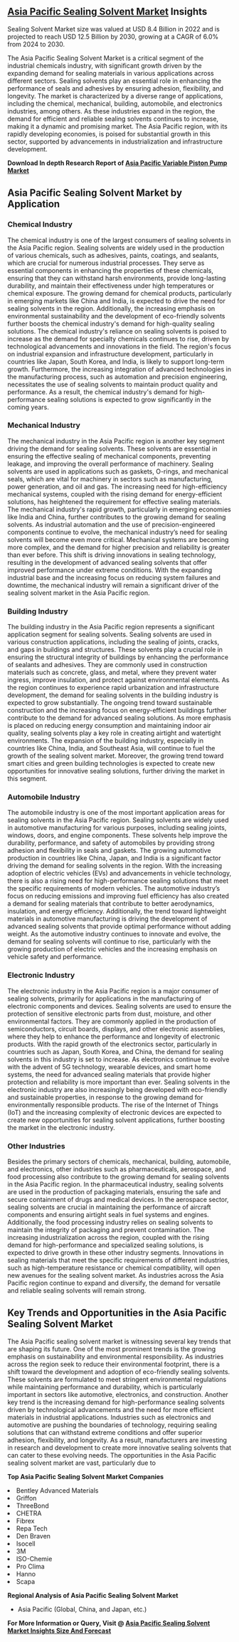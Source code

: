 <h2><a href="https://www.verifiedmarketreports.com/download-sample/?rid=312150&amp;utm_source=Github-Feb&amp;utm_medium=219" target="_blank">Asia Pacific Sealing Solvent Market</a> Insights</h2><p>Sealing Solvent Market size was valued at USD 8.4 Billion in 2022 and is projected to reach USD 12.5 Billion by 2030, growing at a CAGR of 6.0% from 2024 to 2030.</p><p><p>The Asia Pacific Sealing Solvent Market is a critical segment of the industrial chemicals industry, with significant growth driven by the expanding demand for sealing materials in various applications across different sectors. Sealing solvents play an essential role in enhancing the performance of seals and adhesives by ensuring adhesion, flexibility, and longevity. The market is characterized by a diverse range of applications, including the chemical, mechanical, building, automobile, and electronics industries, among others. As these industries expand in the region, the demand for efficient and reliable sealing solvents continues to increase, making it a dynamic and promising market. The Asia Pacific region, with its rapidly developing economies, is poised for substantial growth in this sector, supported by advancements in industrialization and infrastructure development. <p><strong>Download In depth Research Report of <a href="https://www.verifiedmarketreports.com/download-sample/?rid=236118&amp;utm_source=Pulse-Dec&amp;utm_medium=219" target="_blank">Asia Pacific Variable Piston Pump Market</a></strong></p></p> <h2>Asia Pacific Sealing Solvent Market by Application</h2> <h3>Chemical Industry</h3> <p>The chemical industry is one of the largest consumers of sealing solvents in the Asia Pacific region. Sealing solvents are widely used in the production of various chemicals, such as adhesives, paints, coatings, and sealants, which are crucial for numerous industrial processes. They serve as essential components in enhancing the properties of these chemicals, ensuring that they can withstand harsh environments, provide long-lasting durability, and maintain their effectiveness under high temperatures or chemical exposure. The growing demand for chemical products, particularly in emerging markets like China and India, is expected to drive the need for sealing solvents in the region. Additionally, the increasing emphasis on environmental sustainability and the development of eco-friendly solvents further boosts the chemical industry's demand for high-quality sealing solutions. The chemical industry's reliance on sealing solvents is poised to increase as the demand for specialty chemicals continues to rise, driven by technological advancements and innovations in the field. The region's focus on industrial expansion and infrastructure development, particularly in countries like Japan, South Korea, and India, is likely to support long-term growth. Furthermore, the increasing integration of advanced technologies in the manufacturing process, such as automation and precision engineering, necessitates the use of sealing solvents to maintain product quality and performance. As a result, the chemical industry's demand for high-performance sealing solutions is expected to grow significantly in the coming years. <h3>Mechanical Industry</h3> <p>The mechanical industry in the Asia Pacific region is another key segment driving the demand for sealing solvents. These solvents are essential in ensuring the effective sealing of mechanical components, preventing leakage, and improving the overall performance of machinery. Sealing solvents are used in applications such as gaskets, O-rings, and mechanical seals, which are vital for machinery in sectors such as manufacturing, power generation, and oil and gas. The increasing need for high-efficiency mechanical systems, coupled with the rising demand for energy-efficient solutions, has heightened the requirement for effective sealing materials. The mechanical industry's rapid growth, particularly in emerging economies like India and China, further contributes to the growing demand for sealing solvents. As industrial automation and the use of precision-engineered components continue to evolve, the mechanical industry’s need for sealing solvents will become even more critical. Mechanical systems are becoming more complex, and the demand for higher precision and reliability is greater than ever before. This shift is driving innovations in sealing technology, resulting in the development of advanced sealing solvents that offer improved performance under extreme conditions. With the expanding industrial base and the increasing focus on reducing system failures and downtime, the mechanical industry will remain a significant driver of the sealing solvent market in the Asia Pacific region. <h3>Building Industry</h3> <p>The building industry in the Asia Pacific region represents a significant application segment for sealing solvents. Sealing solvents are used in various construction applications, including the sealing of joints, cracks, and gaps in buildings and structures. These solvents play a crucial role in ensuring the structural integrity of buildings by enhancing the performance of sealants and adhesives. They are commonly used in construction materials such as concrete, glass, and metal, where they prevent water ingress, improve insulation, and protect against environmental elements. As the region continues to experience rapid urbanization and infrastructure development, the demand for sealing solvents in the building industry is expected to grow substantially. The ongoing trend toward sustainable construction and the increasing focus on energy-efficient buildings further contribute to the demand for advanced sealing solutions. As more emphasis is placed on reducing energy consumption and maintaining indoor air quality, sealing solvents play a key role in creating airtight and watertight environments. The expansion of the building industry, especially in countries like China, India, and Southeast Asia, will continue to fuel the growth of the sealing solvent market. Moreover, the growing trend toward smart cities and green building technologies is expected to create new opportunities for innovative sealing solutions, further driving the market in this segment. <h3>Automobile Industry</h3> <p>The automobile industry is one of the most important application areas for sealing solvents in the Asia Pacific region. Sealing solvents are widely used in automotive manufacturing for various purposes, including sealing joints, windows, doors, and engine components. These solvents help improve the durability, performance, and safety of automobiles by providing strong adhesion and flexibility in seals and gaskets. The growing automotive production in countries like China, Japan, and India is a significant factor driving the demand for sealing solvents in the region. With the increasing adoption of electric vehicles (EVs) and advancements in vehicle technology, there is also a rising need for high-performance sealing solutions that meet the specific requirements of modern vehicles. The automotive industry’s focus on reducing emissions and improving fuel efficiency has also created a demand for sealing materials that contribute to better aerodynamics, insulation, and energy efficiency. Additionally, the trend toward lightweight materials in automotive manufacturing is driving the development of advanced sealing solvents that provide optimal performance without adding weight. As the automotive industry continues to innovate and evolve, the demand for sealing solvents will continue to rise, particularly with the growing production of electric vehicles and the increasing emphasis on vehicle safety and performance. <h3>Electronic Industry</h3> <p>The electronic industry in the Asia Pacific region is a major consumer of sealing solvents, primarily for applications in the manufacturing of electronic components and devices. Sealing solvents are used to ensure the protection of sensitive electronic parts from dust, moisture, and other environmental factors. They are commonly applied in the production of semiconductors, circuit boards, displays, and other electronic assemblies, where they help to enhance the performance and longevity of electronic products. With the rapid growth of the electronics sector, particularly in countries such as Japan, South Korea, and China, the demand for sealing solvents in this industry is set to increase. As electronics continue to evolve with the advent of 5G technology, wearable devices, and smart home systems, the need for advanced sealing materials that provide higher protection and reliability is more important than ever. Sealing solvents in the electronic industry are also increasingly being developed with eco-friendly and sustainable properties, in response to the growing demand for environmentally responsible products. The rise of the Internet of Things (IoT) and the increasing complexity of electronic devices are expected to create new opportunities for sealing solvent applications, further boosting the market in the electronic industry. <h3>Other Industries</h3> <p>Besides the primary sectors of chemicals, mechanical, building, automobile, and electronics, other industries such as pharmaceuticals, aerospace, and food processing also contribute to the growing demand for sealing solvents in the Asia Pacific region. In the pharmaceutical industry, sealing solvents are used in the production of packaging materials, ensuring the safe and secure containment of drugs and medical devices. In the aerospace sector, sealing solvents are crucial in maintaining the performance of aircraft components and ensuring airtight seals in fuel systems and engines. Additionally, the food processing industry relies on sealing solvents to maintain the integrity of packaging and prevent contamination. The increasing industrialization across the region, coupled with the rising demand for high-performance and specialized sealing solutions, is expected to drive growth in these other industry segments. Innovations in sealing materials that meet the specific requirements of different industries, such as high-temperature resistance or chemical compatibility, will open new avenues for the sealing solvent market. As industries across the Asia Pacific region continue to expand and diversify, the demand for versatile and reliable sealing solvents will remain strong. <h2>Key Trends and Opportunities in the Asia Pacific Sealing Solvent Market</h2> <p>The Asia Pacific sealing solvent market is witnessing several key trends that are shaping its future. One of the most prominent trends is the growing emphasis on sustainability and environmental responsibility. As industries across the region seek to reduce their environmental footprint, there is a shift toward the development and adoption of eco-friendly sealing solvents. These solvents are formulated to meet stringent environmental regulations while maintaining performance and durability, which is particularly important in sectors like automotive, electronics, and construction. Another key trend is the increasing demand for high-performance sealing solvents driven by technological advancements and the need for more efficient materials in industrial applications. Industries such as electronics and automotive are pushing the boundaries of technology, requiring sealing solutions that can withstand extreme conditions and offer superior adhesion, flexibility, and longevity. As a result, manufacturers are investing in research and development to create more innovative sealing solvents that can cater to these evolving needs. The opportunities in the Asia Pacific sealing solvent market are vast, particularly due to</p><p><strong>Top Asia Pacific Sealing Solvent Market Companies</strong></p><div data-test-id=""><p><li>Bentley Advanced Materials</li><li> Griffon</li><li> ThreeBond</li><li> CHETRA</li><li> Fibrex</li><li> Repa Tech</li><li> Den Braven</li><li> Isocell</li><li> 3M</li><li> ISO-Chemie</li><li> Pro Clima</li><li> Hanno</li><li> Scapa</li></p><div><strong>Regional Analysis of&nbsp;Asia Pacific Sealing Solvent Market</strong></div><ul><li dir="ltr"><p dir="ltr">Asia Pacific (Global, China, and Japan, etc.)</p></li></ul><p><strong>For More Information or Query, Visit @&nbsp;</strong><strong><a href="https://www.verifiedmarketreports.com/product/sealing-solvent-market/?utm_source=Github-Feb&amp;utm_medium=219" target="_blank">Asia Pacific Sealing Solvent Market Insights Size And Forecast</a></strong></p></div><h2>&nbsp;</h2><div data-test-id="">&nbsp;</div>
